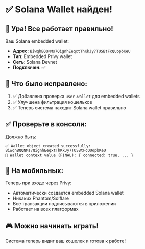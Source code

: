 # ✅ Solana Wallet найден!

## 🎉 Ура! Все работает правильно!

Ваш Solana embedded wallet:
- **Адрес**: `BiwqhBQQNMs7QignhEeqxtThKkJy7TUSBtFcQUopbKeU`
- **Тип**: Embedded Privy wallet
- **Сеть**: Solana Devnet
- **Подключен**: ✅

## 🔧 Что было исправлено:

1. ✅ Добавлена проверка `user.wallet` для embedded wallets
2. ✅ Улучшена фильтрация кошельков
3. ✅ Теперь система находит Solana wallet правильно

## ✅ Проверьте в консоли:

Должно быть:
```
✅ Wallet object created successfully: BiwqhBQQNMs7QignhEeqxtThKkJy7TUSBtFcQUopbKeU
🎯 Wallet context value (FINAL): { connected: true, ... }
```

## 📱 На мобильных:

Теперь при входе через Privy:
- Автоматически создается embedded Solana wallet
- Никаких Phantom/Solflare
- Все транзакции подписываются в приложении
- Работает на всех платформах

## 🎮 Можно начинать играть!

Система теперь видит ваш кошелек и готова к работе!
